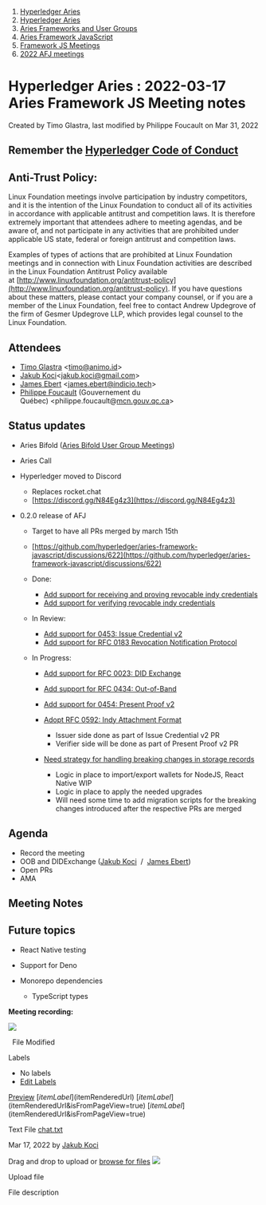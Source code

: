 1. [Hyperledger Aries](index.html)
2. [Hyperledger Aries](Hyperledger-Aries_18481154.html)
3. [Aries Frameworks and User Groups](Aries-Frameworks-and-User-Groups_18481290.html)
4. [Aries Framework JavaScript](Aries-Framework-JavaScript_18482463.html)
5. [Framework JS Meetings](Framework-JS-Meetings_18482467.html)
6. [2022 AFJ meetings](2022-AFJ-meetings_18515835.html)

# Hyperledger Aries : 2022-03-17 Aries Framework JS Meeting notes

Created by Timo Glastra, last modified by Philippe Foucault on Mar 31, 2022

## Remember the [Hyperledger Code of Conduct](https://lf-hyperledger.atlassian.net/wiki/display/HYP/Hyperledger+Code+of+Conduct)

## Anti-Trust Policy:

Linux Foundation meetings involve participation by industry competitors, and it is the intention of the Linux Foundation to conduct all of its activities in accordance with applicable antitrust and competition laws. It is therefore extremely important that attendees adhere to meeting agendas, and be aware of, and not participate in any activities that are prohibited under applicable US state, federal or foreign antitrust and competition laws.

Examples of types of actions that are prohibited at Linux Foundation meetings and in connection with Linux Foundation activities are described in the Linux Foundation Antitrust Policy available at [http://www.linuxfoundation.org/antitrust-policy](http://www.linuxfoundation.org/antitrust-policy). If you have questions about these matters, please contact your company counsel, or if you are a member of the Linux Foundation, feel free to contact Andrew Updegrove of the firm of Gesmer Updegrove LLP, which provides legal counsel to the Linux Foundation.

## Attendees

- [Timo Glastra](https://lf-hyperledger.atlassian.net/wiki/people/5f64a069a1048d0069073500?ref=confluence) &lt;timo@animo.id&gt;
- [Jakub Koci](https://lf-hyperledger.atlassian.net/wiki/people/557058:a09deeb2-174a-4e43-9fd0-890f4d055dd5?ref=confluence)&lt;jakub.koci@gmail.com&gt;
- [James Ebert](https://lf-hyperledger.atlassian.net/wiki/people/557058:1b65ef69-a9c7-4f13-8ac7-eca3c34f5f97?ref=confluence) &lt;james.ebert@indicio.tech&gt;
- [Philippe Foucault](https://lf-hyperledger.atlassian.net/wiki/people/62150c66c345490071971b9f?ref=confluence) (Gouvernement du Québec) &lt;philippe.foucault@[mcn.gouv.qc.ca](http://mcn.gouv.qc.ca/)&gt;

## Status updates

- Aries Bifold ([Aries Bifold User Group Meetings](Aries-Bifold-User-Group-Meetings_18490725.html))
- Aries Call
- Hyperledger moved to Discord
  
  - Replaces rocket.chat
  - [https://discord.gg/N84Eg4z3](https://discord.gg/N84Eg4z3)
- 0.2.0 release of AFJ
  
  - Target to have all PRs merged by march 15th
  - [https://github.com/hyperledger/aries-framework-javascript/discussions/622](https://github.com/hyperledger/aries-framework-javascript/discussions/622)
  - Done:
    
    - [Add support for receiving and proving revocable indy credentials](https://github.com/hyperledger/aries-framework-javascript/issues/349)
    - [Add support for verifying revocable indy credentials](https://github.com/hyperledger/aries-framework-javascript/issues/350)
  - In Review:
    
    - [Add support for 0453: Issue Credential v2](https://github.com/hyperledger/aries-framework-javascript/issues/352)
    - [Add support for RFC 0183 Revocation Notification Protocol](https://github.com/hyperledger/aries-framework-javascript/issues/493)
  - In Progress:
    
    - [Add support for RFC 0023: DID Exchange](https://github.com/hyperledger/aries-framework-javascript/issues/345)
    - [Add support for RFC 0434: Out-of-Band](https://github.com/hyperledger/aries-framework-javascript/issues/344)
    - [Add support for 0454: Present Proof v2](https://github.com/hyperledger/aries-framework-javascript/issues/353)
    - [Adopt RFC 0592: Indy Attachment Format](https://github.com/hyperledger/aries-framework-javascript/issues/494)
      
      - Issuer side done as part of Issue Credential v2 PR
      - Verifier side will be done as part of Present Proof v2 PR
    - [Need strategy for handling breaking changes in storage records](https://github.com/hyperledger/aries-framework-javascript/issues/305)
      
      - Logic in place to import/export wallets for NodeJS, React Native WIP
      - Logic in place to apply the needed upgrades
      - Will need some time to add migration scripts for the breaking changes introduced after the respective PRs are merged

## Agenda

- Record the meeting
- OOB and DIDExchange ([Jakub Koci](https://lf-hyperledger.atlassian.net/wiki/people/557058:a09deeb2-174a-4e43-9fd0-890f4d055dd5?ref=confluence)  /  [James Ebert](https://lf-hyperledger.atlassian.net/wiki/people/557058:1b65ef69-a9c7-4f13-8ac7-eca3c34f5f97?ref=confluence))
- Open PRs
- AMA

## Meeting Notes

## Future topics

- React Native testing
- Support for Deno
- Monorepo dependencies
  
  - TypeScript types

**Meeting recording:**

**![](plugins/servlet/confluence/placeholder/unknown-attachment)**

  File Modified

Labels

- No labels
- [Edit Labels](# "Edit Labels")

[Preview]() [$itemLabel]($itemRenderedUrl) [$itemLabel]($itemRenderedUrl&isFromPageView=true) [$itemLabel]($itemRenderedUrl&isFromPageView=true)

Text File [chat.txt](attachments/18495784/18516051.txt "Download")

Mar 17, 2022 by [Jakub Koci](/wiki/people/557058:a09deeb2-174a-4e43-9fd0-890f4d055dd5)

Drag and drop to upload or [browse for files]() ![](images/icons/wait.gif)

Upload file

File description
